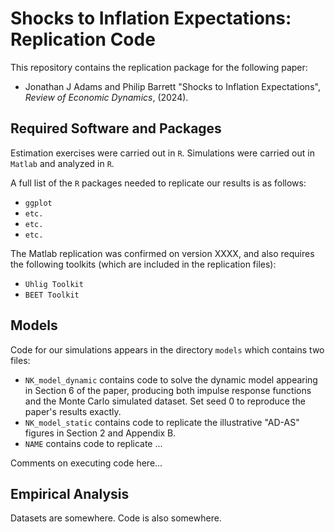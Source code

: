 # Shocks to Inflation Expectations: Replication Code

This repository contains the replication package for the following paper:

* Jonathan J Adams and Philip Barrett "Shocks to Inflation Expectations",  *Review of Economic Dynamics*, (2024).

## Required Software and Packages

Estimation exercises were carried out in `R`.  Simulations were carried out in `Matlab` and analyzed in `R`.

A full list of the `R` packages needed to replicate our results is as follows:

  * `ggplot`
  * `etc.`
  * `etc.`
  * `etc.`

The Matlab replication was confirmed on version XXXX, and also requires the following toolkits (which are included in the replication files):

  * `Uhlig Toolkit`
  * `BEET Toolkit`

## Models

Code for our simulations appears in the directory `models` which
contains two files:

  * `NK_model_dynamic` contains code to solve the dynamic model appearing in Section 6 of the paper, producing both impulse response functions and the Monte Carlo simulated dataset.  Set seed 0 to reproduce the paper's results exactly.
  * `NK_model_static` contains code to replicate the illustrative "AD-AS" figures in Section 2 and Appendix B.
  * `NAME` contains code to replicate ...
  
Comments on executing code here...

## Empirical Analysis


Datasets are somewhere.  Code is also somewhere.
